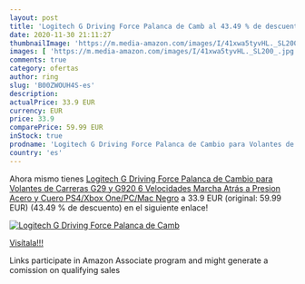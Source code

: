 ```yaml
---
layout: post
title: 'Logitech G Driving Force Palanca de Camb al 43.49 % de descuento'
date: 2020-11-30 21:11:27
thumbnailImage: 'https://m.media-amazon.com/images/I/41xwa5tyvHL._SL200_.jpg'
images: [ 'https://m.media-amazon.com/images/I/41xwa5tyvHL._SL200_.jpg' ]
comments: true
category: ofertas
author: ring
slug: 'B00ZWOUH4S-es'
description:
actualPrice: 33.9 EUR
currency: EUR
price: 33.9
comparePrice: 59.99 EUR
inStock: true
prodname: 'Logitech G Driving Force Palanca de Cambio para Volantes de Carreras G29 y G920  6 Velocidades  Marcha Atrás a Presion  Acero y Cuero  PS4/Xbox One/PC/Mac  Negro'
country: 'es'
---
```


Ahora mismo tienes [Logitech G Driving Force Palanca de Cambio para Volantes de Carreras G29 y G920  6 Velocidades  Marcha Atrás a Presion  Acero y Cuero  PS4/Xbox One/PC/Mac  Negro](https://www.amazon.es/dp/B00ZWOUH4S/?tag=tolees-21) a 33.9 EUR (original: 59.99 EUR) (43.49 %  de descuento) en el siguiente enlace!

[![Logitech G Driving Force Palanca de Camb](https://m.media-amazon.com/images/I/41xwa5tyvHL._SL200_.jpg)](https://www.amazon.es/dp/B00ZWOUH4S/?tag=tolees-21)

[Visítala!!!](https://www.amazon.es/dp/B00ZWOUH4S/?tag=tolees-21)

Links participate in Amazon Associate program and might generate a comission on qualifying sales
